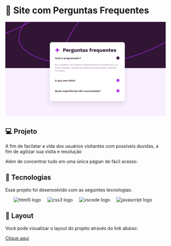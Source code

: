 # 📖 Site com Perguntas Frequentes
![print-projeto](https://github.com/KewenSantiago/PerguntasFequentes/blob/main/assets/Captura%20de%20tela.png)

## 💻 Projeto

A fim de facilatar a vida dos usuários visitantes com possíveis duvidas, a fim de agilizar sua visita e resolução

Além de concentrar tudo em uma única págian de fácil acesso.

## 🧪 Tecnologias
Esse projeto foi desenvolvido com as seguintes tecnologias:

<div align="center">
  <img src="https://cdn.jsdelivr.net/gh/devicons/devicon/icons/html5/html5-original.svg" height="35" alt="html5 logo"  />
  <img width="12" />
  <img src="https://cdn.jsdelivr.net/gh/devicons/devicon/icons/css3/css3-original.svg" height="35" alt="css3 logo"  />
  <img width="12" />
  <img src="https://cdn.jsdelivr.net/gh/devicons/devicon/icons/vscode/vscode-original.svg" height="35" alt="vscode logo"  />
  <img width="12" />
    <img src="https://cdn.jsdelivr.net/gh/devicons/devicon/icons/javascript/javascript-original.svg" height="35" alt="javascript logo"  />
  <img width="12" />
</div>

## 🔖 Layout

Você pode visualizar o layout do projeto através do link abaixo:

[Clique aqui](https://kewensantiago.github.io/PerguntasFequentes/)
